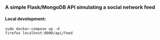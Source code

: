 ### A simple Flask/MongoDB API simulating a social network feed

#### Local development:
```
sudo docker-compose up -d
firefox localhost:8000/api/feed
```
